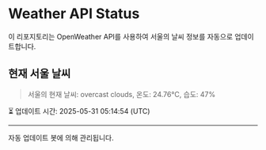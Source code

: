 
# Weather API Status

이 리포지토리는 OpenWeather API를 사용하여 서울의 날씨 정보를 자동으로 업데이트합니다.

## 현재 서울 날씨
> 서울의 현재 날씨: overcast clouds, 온도: 24.76°C, 습도: 47%

⏳ 업데이트 시간: 2025-05-31 05:14:54 (UTC)

---
자동 업데이트 봇에 의해 관리됩니다.
